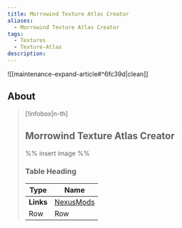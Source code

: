 ```yaml
---
title: Morrowind Texture Atlas Creator
aliases:
  - Morrowind Texture Atlas Creator
tags:
  - Textures
  - Texture-Atlas
description:
---
```


![[maintenance-expand-article#^6fc39d|clean]]

## About

> [!infobox|n-th]
> 
> ## Morrowind Texture Atlas Creator
> 
> %% insert image %%
> 
> ### Table Heading
> 
> | Type | Name |
> | --- | --- |
> | **Links** | [NexusMods](https://www.nexusmods.com/morrowind/mods/47199) |
> | Row | Row |